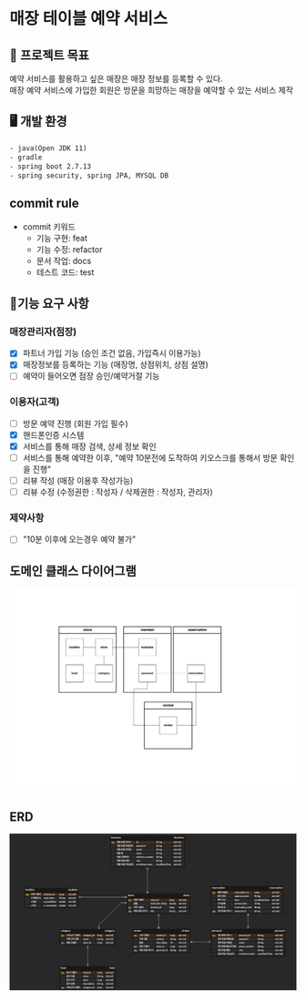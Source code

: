 # 매장 테이블 예약 서비스

## 🎯 프로젝트 목표
예약 서비스를 활용하고 싶은 매장은 매장 정보를 등록할 수 있다.   
매장 예약 서비스에 가입한 회원은 방문을 희망하는 매장을 예약할 수 있는 서비스 제작

## 🖥 개발 환경
```text
- java(Open JDK 11)
- gradle 
- spring boot 2.7.13
- spring security, spring JPA, MYSQL DB
```

## commit rule
- commit 키워드
  - 기능 구현: feat
  - 기능 수정: refactor
  - 문서 작업: docs
  - 테스트 코드: test

## 📌기능 요구 사항

### 매장관리자(점장)
-[x] 파트너 가입 기능 (승인 조건 없음, 가입즉시 이용가능)
-[x] 매장정보를 등록하는 기능 (매장명, 상점위치, 상점 설명)
-[ ] 예약이 들어오면 점장 승인/예약거절 기능

### 이용자(고객)
-[ ] 방문 예약 진행 (회원 가입 필수)
-[x] 핸드폰인증 시스템
-[x] 서비스를 통해 매장 검색, 상세 정보 확인
-[ ] 서비스를 통해 예약한 이후, "예약 10분전에 도착하여 키오스크를 통해서 방문 확인을 진행"
-[ ] 리뷰 작성 (매장 이용후 작성가능)
-[ ] 리뷰 수정 (수정권한 : 작성자 / 삭제권한 : 작성자, 관리자)

### 제약사항
-[ ] "10분 이후에 오는경우 예약 불가"

## 도메인 클래스 다이어그램
![class diagram](store_reservation_diagram_with_aggregate.drawio.png)

## ERD
![erd](store_reservation_ERD.png)



